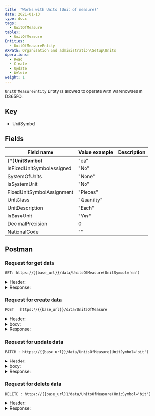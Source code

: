 ```yaml
---
title: "Works with Units (Unit of measure)"
date: 2021-01-13
type: docs
tags:
  - UnitOfMeasure
tables:
  - UnitOfMeasure
Entities: 
  - UnitOfMeasureEntity
AXPath: Organisation and administration\Setup\Units
Operations:
  - Read
  - Create
  - Update
  - Delete
weight: 1
---
```


`UnitOfMeasureEntity` Entity is allowed to operate with warehowses in D365FO.

## Key

- UnitSymbol

## Fields

| Field name                | Value example | Description |
| ------------------------- | ------------- | ----------- |
| (*)**UnitSymbol**         | "ea"          |             |
| IsFixedUnitSymbolAssigned | "No"          |             |
| SystemOfUnits             | "None"        |             |
| IsSystemUnit              | "No"          |             |
| FixedUnitSymbolAssignment | "Pieces"      |             |
| UnitClass                 | "Quantity"    |             |
| UnitDescription           | "Each"        |             |
| IsBaseUnit                | "Yes"         |             |
| DecimalPrecision          | 0             |             |
| NationalCode              | ""            |             |

## Postman

### Request for get data

`GET: https://{{base_url}}/data/UnitsOfMeasure(UnitSymbol='ea')`

<details>
    <summary>
    Header:
    </summary>

```json
OData-Version:4.0
OData-MaxVersion:4.0
Content-Type:application/json;odata.metadata=minimal
Accept:application/json;odata.metadata=minimal
Accept-Charset:UTF-8
Authorization:Bearer {{token}}
Host:{{base_url}}
```

</details>

<details>
<summary>
Response:
</summary>

```json
{
    "@odata.context": "https://dev10plus15065719449a0027478devaos.cloudax.dynamics.com/data/$metadata#UnitsOfMeasure/$entity",
    "@odata.etag": "W/\"JzAsMjI1NjU0MjExOTk7MCwyMjU2NTQyMTE5ODswLDA7MCw1NjM3MTQ0NTg1OzAsMCc=\"",
    "UnitSymbol": "ea",
    "IsFixedUnitSymbolAssigned": "No",
    "SystemOfUnits": "None",
    "IsSystemUnit": "No",
    "FixedUnitSymbolAssignment": "Pieces",
    "UnitClass": "Quantity",
    "UnitDescription": "Each",
    "IsBaseUnit": "Yes",
    "DecimalPrecision": 0,
    "NationalCode": ""
}
```

</details>

### Request for create data

`POST : https://{{base_url}}/data/UnitsOfMeasure`

<details>
    <summary>
    Header:
    </summary>

```json
OData-Version:4.0
OData-MaxVersion:4.0
Content-Type:application/json;odata.metadata=minimal
Accept:application/json;odata.metadata=minimal
Accept-Charset:UTF-8
Authorization:Bearer {{token}}
Host:{{base_url}}
```

</details>

<details>
    <summary>
    body:
    </summary>

```json
{
    "@odata.type":"#Microsoft.Dynamics.DataEntities.UnitOfMeasure",
    "UnitSymbol": "bit"
}
```

</details>

<details>
    <summary>
    Response:
    </summary>

```json
{
    "@odata.context": "https://dev10plus15065719449a0027478devaos.cloudax.dynamics.com/data/$metadata#UnitsOfMeasure/$entity",
    "@odata.etag": "W/\"JzEsNjg3MTk0Nzc2MTY7MCwwOzAsMDswLDA7MCwwJw==\"",
    "UnitSymbol": "bit",
    "IsFixedUnitSymbolAssigned": "No",
    "SystemOfUnits": "None",
    "IsSystemUnit": "No",
    "FixedUnitSymbolAssignment": "Pieces",
    "UnitClass": "Quantity",
    "UnitDescription": "",
    "IsBaseUnit": "No",
    "DecimalPrecision": 0,
    "NationalCode": ""
}
```

</details>

### Request for update data

`PATCH : https://{{base_url}}/data/UnitsOfMeasure(UnitSymbol='bit')`

<details>
    <summary>
    Header:
    </summary>

```json
    OData-Version:4.0
    OData-MaxVersion:4.0
    Content-Type:application/json;odata.metadata=minimal
    Accept:application/json;odata.metadata=minimal
    Accept-Charset:UTF-8
    Authorization:Bearer {{token}}
    Host:{{base_url}}
```

</details>

<details>
    <summary>
    body:
    </summary>

```json
{
    "@odata.type":"#Microsoft.Dynamics.DataEntities.UnitOfMeasure",
    "DecimalPrecision": "3"
}
```

</details>

<details>
    <summary>
    Response:
    </summary>
    Status: 204
</details>

### Request for delete data

`DELETE : https://{{base_url}}/data/UnitsOfMeasure(UnitSymbol='bit')`

<details>
    <summary>
    Header:
    </summary>

```json
OData-Version:4.0
OData-MaxVersion:4.0
Content-Type:application/json;odata.metadata=minimal
Accept:application/json;odata.metadata=minimal
Accept-Charset:UTF-8
Authorization:Bearer {{token}}
Host:{{base_url}}
```

</details>

<details>
<summary>
Response:
</summary>
Status: 204
</details>
